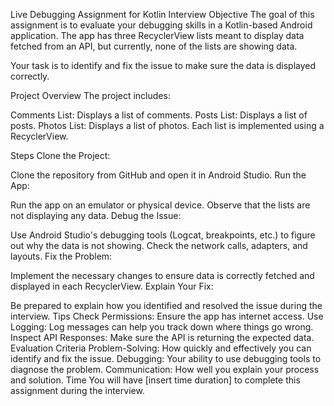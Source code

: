 Live Debugging Assignment for Kotlin Interview
Objective
The goal of this assignment is to evaluate your debugging skills in a Kotlin-based Android application. The app has three RecyclerView lists meant to display data fetched from an API, but currently, none of the lists are showing data.

Your task is to identify and fix the issue to make sure the data is displayed correctly.

Project Overview
The project includes:

Comments List: Displays a list of comments.
Posts List: Displays a list of posts.
Photos List: Displays a list of photos.
Each list is implemented using a RecyclerView.

Steps
Clone the Project:

Clone the repository from GitHub and open it in Android Studio.
Run the App:

Run the app on an emulator or physical device.
Observe that the lists are not displaying any data.
Debug the Issue:

Use Android Studio's debugging tools (Logcat, breakpoints, etc.) to figure out why the data is not showing.
Check the network calls, adapters, and layouts.
Fix the Problem:

Implement the necessary changes to ensure data is correctly fetched and displayed in each RecyclerView.
Explain Your Fix:

Be prepared to explain how you identified and resolved the issue during the interview.
Tips
Check Permissions: Ensure the app has internet access.
Use Logging: Log messages can help you track down where things go wrong.
Inspect API Responses: Make sure the API is returning the expected data.
Evaluation Criteria
Problem-Solving: How quickly and effectively you can identify and fix the issue.
Debugging: Your ability to use debugging tools to diagnose the problem.
Communication: How well you explain your process and solution.
Time
You will have [insert time duration] to complete this assignment during the interview.
